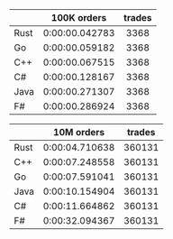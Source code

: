 ||100K orders|trades|
-|:-:|:-:|
|Rust|0:00:00.042783|3368|
|Go|0:00:00.059182|3368|
|C++|0:00:00.067515|3368|
|C#|0:00:00.128167|3368|
|Java|0:00:00.271307|3368|
|F#|0:00:00.286924|3368|


||10M orders|trades|
-|:-:|:-:|
|Rust|0:00:04.710638|360131|
|C++|0:00:07.248558|360131|
|Go|0:00:07.591041|360131|
|Java|0:00:10.154904|360131|
|C#|0:00:11.664862|360131|
|F#|0:00:32.094367|360131|


